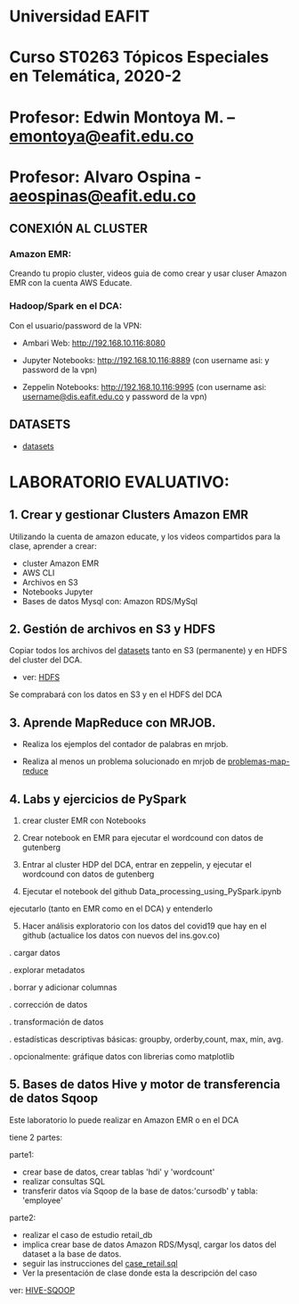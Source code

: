# Universidad EAFIT
# Curso ST0263 Tópicos Especiales en Telemática, 2020-2
# Profesor: Edwin Montoya M. – emontoya@eafit.edu.co
# Profesor: Alvaro Ospina - aeospinas@eafit.edu.co

## CONEXIÓN AL CLUSTER

### Amazon EMR:

Creando tu propio cluster, videos guia de como crear y usar cluser Amazon EMR con la cuenta  AWS Educate.

### Hadoop/Spark en el DCA:

Con el usuario/password de la VPN:

* Ambari Web: http://192.168.10.116:8080

* Jupyter Notebooks: http://192.168.10.116:8889 (con username asi: <username> y password de la vpn)

* Zeppelin Notebooks: http://192.168.10.116:9995 (con username asi: <username@dis.eafit.edu.co> y password de la vpn)

## DATASETS

* [datasets](datasets)

# LABORATORIO EVALUATIVO:

## 1. Crear y gestionar Clusters Amazon EMR

Utilizando la cuenta de amazon educate, y los videos compartidos para la clase, aprender a crear:

* cluster Amazon EMR
* AWS CLI
* Archivos en S3
* Notebooks Jupyter
* Bases de datos Mysql con: Amazon RDS/MySql

## 2. Gestión de archivos en S3 y HDFS

Copiar todos los archivos del [datasets](datasets) tanto en S3 (permanente) y en HDFS del cluster del DCA. 

* ver: [HDFS](01-hdfs)

Se comprabará con los datos en S3 y en el HDFS del DCA

## 3. Aprende MapReduce con MRJOB.

* Realiza los ejemplos del contador de palabras en mrjob.

* Realiza al menos un problema solucionado en mrjob de [problemas-map-reduce](02-mapreduce/lab-mrjob.md)

## 4. Labs y ejercicios de PySpark

1. crear cluster EMR con Notebooks

2. Crear notebook en EMR para ejecutar el wordcound con datos de gutenberg

3. Entrar al cluster HDP del DCA, entrar en zeppelin, y ejecutar el wordcound con datos de gutenberg

4. Ejecutar el notebook del github Data_processing_using_PySpark.ipynb

ejecutarlo (tanto en EMR como en el DCA) y entenderlo 

5. Hacer análisis exploratorio con los datos del covid19 que hay en el github (actualice los datos con nuevos del ins.gov.co)

. cargar datos

. explorar metadatos

. borrar y adicionar columnas

. corrección de datos

. transformación de datos

. estadísticas descriptivas básicas: groupby, orderby,count, max, min, avg.

. opcionalmente: gráfique datos con librerias como matplotlib

## 5. Bases de datos Hive y motor de transferencia de datos Sqoop

Este laboratorio lo puede realizar en Amazon EMR o en el DCA

tiene 2 partes:

parte1: 
* crear base de datos, crear tablas 'hdi' y 'wordcount'
* realizar consultas  SQL
* transferir datos vía Sqoop de la base de datos:'cursodb' y tabla: 'employee'

parte2:
* realizar el caso de estudio retail_db
* implica crear base de datos Amazon RDS/Mysql, cargar los datos del dataset a la base de datos.
* seguir las instrucciones del [case_retail.sql](../03-hive-sqoop/case_retail.sql)
* Ver la presentación de clase donde esta la descripción del caso

ver: [HIVE-SQOOP](04-hive-sqoop)
